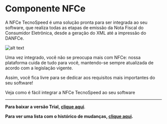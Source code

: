 ﻿# Componente NFCe

A NFCe TecnoSpeed é uma solução pronta para ser integrada ao seu software, que realiza todas as etapas de emissão da Nota Fiscal do Consumidor Eletrônica, desde a geração do XML até a impressão do DANFCe.

![alt text](https://tecnospeed.com.br/images/workflow-nfce.svg "Fluxo de emissão NFCe")

Uma vez integrado, você não se preocupa mais com NFCe: nossa plataforma cuida de tudo para você, mantendo-se sempre atualizada de acordo com a legislação vigente.

Assim, você fica livre para se dedicar aos requisitos mais importantes do seu software!

Veja como é fácil integrar a NFCe TecnoSpeed ao seu software

***

**Para baixar a versão Trial, [clique aqui](https://s3-sa-east-1.amazonaws.com/tecnospeed-trial/setup_nfce_trial_8.1.60.8774.exe "Baixar o Componente NFCe Trial")**.

**Para ver uma lista com o histórico de mudanças, [clique aqui](https://github.com/tecnospeed/Componente-NFCe/blob/master/CHANGELOG.md "Changelog").**
